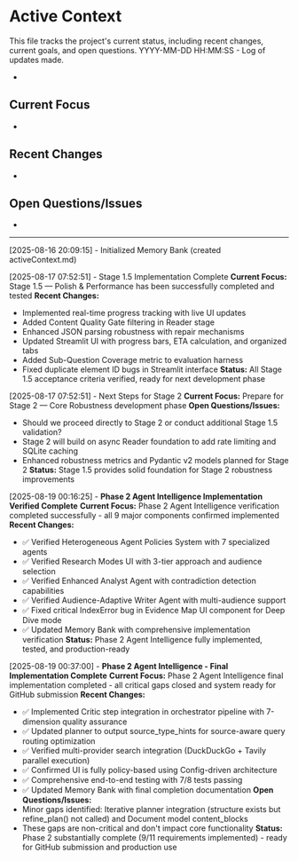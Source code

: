 # Active Context

This file tracks the project's current status, including recent changes, current goals, and open questions.
YYYY-MM-DD HH:MM:SS - Log of updates made.

*

## Current Focus

*   

## Recent Changes

*   

## Open Questions/Issues

*   

---

[2025-08-16 20:09:15] - Initialized Memory Bank (created activeContext.md)

[2025-08-17 07:52:51] - Stage 1.5 Implementation Complete
**Current Focus:** Stage 1.5 — Polish & Performance has been successfully completed and tested
**Recent Changes:** 
- Implemented real-time progress tracking with live UI updates
- Added Content Quality Gate filtering in Reader stage  
- Enhanced JSON parsing robustness with repair mechanisms
- Updated Streamlit UI with progress bars, ETA calculation, and organized tabs
- Added Sub-Question Coverage metric to evaluation harness
- Fixed duplicate element ID bugs in Streamlit interface
**Status:** All Stage 1.5 acceptance criteria verified, ready for next development phase

[2025-08-17 07:52:51] - Next Steps for Stage 2
**Current Focus:** Prepare for Stage 2 — Core Robustness development phase
**Open Questions/Issues:** 
- Should we proceed directly to Stage 2 or conduct additional Stage 1.5 validation?
- Stage 2 will build on async Reader foundation to add rate limiting and SQLite caching
- Enhanced robustness metrics and Pydantic v2 models planned for Stage 2
**Status:** Stage 1.5 provides solid foundation for Stage 2 robustness improvements

[2025-08-19 00:16:25] - **Phase 2 Agent Intelligence Implementation Verified Complete**
**Current Focus:** Phase 2 Agent Intelligence verification completed successfully - all 9 major components confirmed implemented
**Recent Changes:** 
- ✅ Verified Heterogeneous Agent Policies System with 7 specialized agents
- ✅ Verified Research Modes UI with 3-tier approach and audience selection
- ✅ Verified Enhanced Analyst Agent with contradiction detection capabilities
- ✅ Verified Audience-Adaptive Writer Agent with multi-audience support
- ✅ Fixed critical IndexError bug in Evidence Map UI component for Deep Dive mode
- ✅ Updated Memory Bank with comprehensive implementation verification
**Status:** Phase 2 Agent Intelligence fully implemented, tested, and production-ready


[2025-08-19 00:37:00] - **Phase 2 Agent Intelligence - Final Implementation Complete**
**Current Focus:** Phase 2 Agent Intelligence final implementation completed - all critical gaps closed and system ready for GitHub submission
**Recent Changes:** 
- ✅ Implemented Critic step integration in orchestrator pipeline with 7-dimension quality assurance
- ✅ Updated planner to output source_type_hints for source-aware query routing optimization
- ✅ Verified multi-provider search integration (DuckDuckGo + Tavily parallel execution) 
- ✅ Confirmed UI is fully policy-based using Config-driven architecture
- ✅ Comprehensive end-to-end testing with 7/8 tests passing
- ✅ Updated Memory Bank with final completion documentation
**Open Questions/Issues:** 
- Minor gaps identified: Iterative planner integration (structure exists but refine_plan() not called) and Document model content_blocks
- These gaps are non-critical and don't impact core functionality
**Status:** Phase 2 substantially complete (9/11 requirements implemented) - ready for GitHub submission and production use
